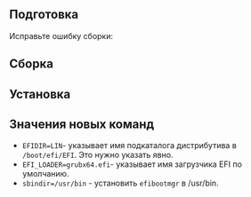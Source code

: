 <pkg :name="'efibootmgr'" instsize showsbu2></pkg>

## Подготовка

Исправьте ошибку сборки:
<package-script :package="'efibootmgr'" :type="'prepare'"></package-script>

## Сборка

<package-script :package="'efibootmgr'" :type="'build'"></package-script>

## Установка

<package-script :package="'efibootmgr'" :type="'install'"></package-script>

## Значения новых команд

- `EFIDIR=LIN`- указывает имя подкаталога дистрибутива в `/boot/efi/EFI`. Это нужно указать явно.
- `EFI_LOADER=grubx64.efi`- указывает имя загрузчика EFI по умолчанию.
- `sbindir=/usr/bin` - установить `efibootmgr` в /usr/bin.

<script>
	new Vue({ el: '#main' })
</script>
